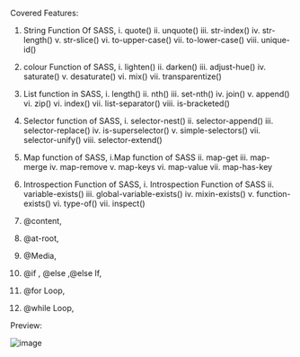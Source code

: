 Covered Features:

1. String Function Of SASS,
 i. quote()
 ii. unquote()
 iii. str-index()
 iv. str-length()
 v. str-slice()
 vi. to-upper-case()
 vii. to-lower-case()
 viii. unique-id()
 
2. colour Function of SASS,
  i. lighten()
  ii. darken()
  iii. adjust-hue()
  iv. saturate()
  v. desaturate()
  vi. mix()
  vii. transparentize()
  
3. List function in SASS,
  i. length()
  ii. nth()
  iii. set-nth()
  iv. join()
  v. append()
  vi. zip()
  vi. index()
  vii. list-separator()
  viii. is-bracketed()
  
4. Selector function of SASS,
  i. selector-nest()
  ii. selector-append()
  iii. selector-replace()
  iv. is-superselector()
  v. simple-selectors()
  vii. selector-unify()
  viii. selector-extend()
  
5. Map function of SASS,
 i.Map function of SASS
 ii. map-get
iii.  map-merge
iv. map-remove
v. map-keys
vi. map-value
vii. map-has-key

6. Introspection Function of SASS,
 i. Introspection Function of SASS
 ii. variable-exists()
iii. global-variable-exists()
iv. mixin-exists()
v. function-exists()
vi. type-of()
vii. inspect()

7. @content,
8. @at-root,
9. @Media,
10. @if , @else ,@else If,
11. @for Loop,
12. @while Loop,

Preview:

![image](https://user-images.githubusercontent.com/15225177/230076245-679db68c-687c-494f-a29d-74d75811e3e5.png)
